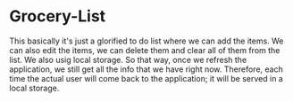# Grocery-List

This basically it's just a glorified to do list where we can add the items.
We can also edit the items, we can delete them and clear all of them from the list.
We also usig local storage. So that way, once we refresh the application, we still get all the info that we have right now. Therefore, each time the actual user will come back to the application; it will be served in a local storage.


